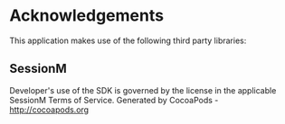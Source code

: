 # Acknowledgements
This application makes use of the following third party libraries:

## SessionM

Developer's use of the SDK is governed by the license in the applicable SessionM Terms of Service.
Generated by CocoaPods - http://cocoapods.org
